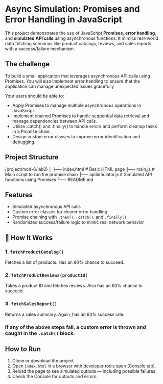 # Async Simulation: Promises and Error Handling in JavaScript

This project demonstrates the use of JavaScript **Promises**, **error handling**, and **simulated API calls** using asynchronous functions. It mimics real-world data fetching scenarios like product catalogs, reviews, and sales reports with a success/failure mechanism.

## The challenge
To build a small application that leverages asynchronous API calls using Promises. You will also implement error handling to ensure that the application can manage unexpected issues gracefully

Your users should be able to:

- Apply Promises to manage multiple asynchronous operations in JavaScript.
- Implement chained Promises to handle sequential data retrieval and manage dependencies between API calls.
- Utilize .catch() and .finally() to handle errors and perform cleanup tasks in a Promise chain.
- Design custom error classes to improve error identification and debugging.


## Project Structure
/project(mod-6/lab2)
│
├── index.html # Basic HTML page
├── main.js # Main script to run the promise chain
├── apiSimulator.js # Simulated API functions using Promises
└── README.md

## Features
- Simulated asynchronous API calls
- Custom error classes for clearer error handling
- Promise chaining with `.then()`, `.catch()`, and `.finally()`
- Randomized success/failure logic to mimic real network behavior

## 🔧 How It Works

### 1. `fetchProductCatalog()`
Fetches a list of products. Has an 80% chance to succeed.

### 2. `fetchProductReviews(productId)`
Takes a product ID and fetches reviews. Also has an 80% chance to succeed.

### 3. `fetchSalesReport()`
Returns a sales summary. Again, has an 80% success rate.

### If any of the above steps fail, a custom error is thrown and caught in the `.catch()` block.

## How to Run
1. Clone or download the project.
2. Open `index.html` in a browser with developer tools open (Console tab).
3. Reload the page to see simulated outputs — including possible failures.
4. Check the Console for outputs and errors.

